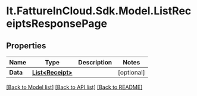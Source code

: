 # It.FattureInCloud.Sdk.Model.ListReceiptsResponsePage

## Properties

Name | Type | Description | Notes
------------ | ------------- | ------------- | -------------
**Data** | [**List&lt;Receipt&gt;**](Receipt.md) |  | [optional] 

[[Back to Model list]](../README.md#documentation-for-models) [[Back to API list]](../README.md#documentation-for-api-endpoints) [[Back to README]](../README.md)

